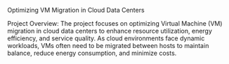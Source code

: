 Optimizing VM Migration in Cloud Data Centers

Project Overview: 
The project focuses on optimizing Virtual Machine (VM) migration in cloud data centers to enhance resource utilization, energy efficiency, and service quality. As cloud environments face dynamic workloads, VMs often need to be migrated between hosts to maintain balance, reduce energy consumption, and minimize costs.
